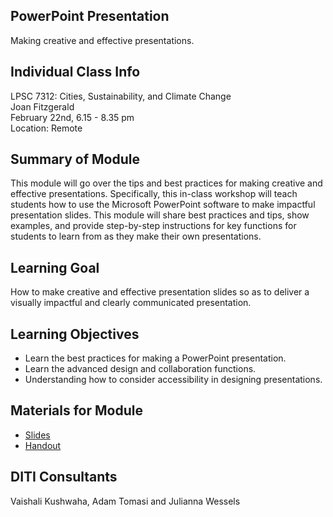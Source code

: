 ## PowerPoint Presentation

Making creative and effective presentations.


## Individual Class Info

LPSC 7312: Cities, Sustainability, and Climate Change <br>
Joan Fitzgerald <br>
February 22nd, 6.15 - 8.35 pm <br>
Location: Remote <br>


## Summary of Module

This module will go over the tips and best practices for making creative and effective presentations. 
Specifically, this in-class workshop will teach students how to use the Microsoft PowerPoint software to make impactful presentation slides. 
This module will share best practices and tips, show examples, and provide step-by-step instructions for key functions for students 
to learn from as they make their own presentations.


## Learning Goal

How to make creative and effective presentation slides so as to deliver a visually impactful and clearly communicated presentation.


## Learning Objectives

* Learn the best practices for making a PowerPoint presentation.
* Learn the advanced design and collaboration functions.
* Understanding how to consider accessibility in designing presentations.


## Materials for Module

* [Slides](https://github.com/NULabNortheastern/digitalassignmentshowcase/blob/master/digital-communication_presentation/sp21-fitzgerald-lpsc7312-powerpoint/Slides.pdf) 
* [Handout](https://github.com/NULabNortheastern/digitalassignmentshowcase/blob/master/digital-communication_presentation/sp21-fitzgerald-lpsc7312-powerpoint/Handout.pdf)


## DITI Consultants

Vaishali Kushwaha, Adam Tomasi and Julianna Wessels


